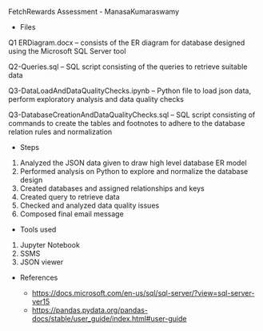 FetchRewards Assessment - ManasaKumaraswamy

- Files

Q1 ERDiagram.docx – consists of the ER diagram for database designed using the Microsoft SQL Server tool

Q2-Queries.sql – SQL script consisting of the queries to retrieve suitable data

Q3-DataLoadAndDataQualityChecks.ipynb – Python file to load json data, perform exploratory analysis and data quality checks

Q3-DatabaseCreationAndDataQualityChecks.sql – SQL script consisting of commands to create the tables and footnotes to adhere to the database relation rules and normalization

- Steps

1. Analyzed the JSON data given to draw high level database ER model
2. Performed analysis on Python to explore and normalize the database design
3. Created databases and assigned relationships and keys
4. Created query to retrieve data
5. Checked and analyzed data quality issues
5. Composed final email message


-	Tools used

1. Jupyter Notebook
2. SSMS
3. JSON viewer

-	References

	-	https://docs.microsoft.com/en-us/sql/sql-server/?view=sql-server-ver15
	-	https://pandas.pydata.org/pandas-docs/stable/user_guide/index.html#user-guide
